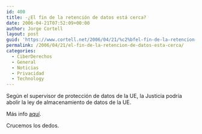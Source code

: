 ```yaml
---
id: 400
title: -¿El fin de la retención de datos está cerca?
date: 2006-04-21T07:52:09+00:00
author: Jorge Cortell
layout: post
guid: 'https://www.cortell.net/2006/04/21/%c2%bfel-fin-de-la-retencion-de-datos-esta-cerca/'
permalink: /2006/04/21/el-fin-de-la-retencion-de-datos-esta-cerca/
categories:
  - CiberDerechos
  - General
  - Noticias
  - Privacidad
  - Technology
---
```

Según el supervisor de protección de datos de la UE, la Justicia podrí­a abolir la ley de almacenamiento de datos de la UE.

Más info [aquí­](https://iblnews.com/story_se.php?id=12865).

Crucemos los dedos.